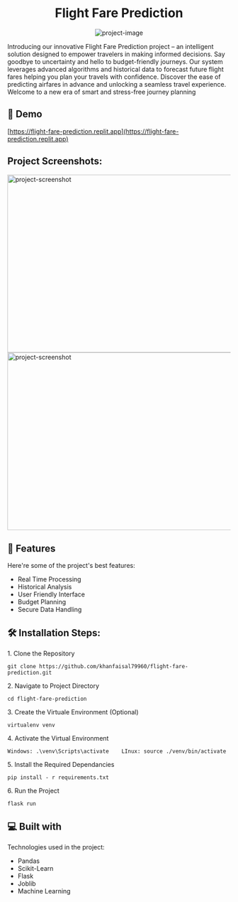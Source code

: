 <h1 align="center" id="title">Flight Fare Prediction</h1>

<p align="center"><img src="https://socialify.git.ci/khanfaisal79960/flight-fare-prediction/image?description=1&amp;descriptionEditable=Check%20Before%20You%20Board&amp;language=1&amp;name=1&amp;owner=1&amp;pattern=Circuit%20Board&amp;theme=Light" alt="project-image"></p>

<p id="description">Introducing our innovative Flight Fare Prediction project – an intelligent solution designed to empower travelers in making informed decisions. Say goodbye to uncertainty and hello to budget-friendly journeys. Our system leverages advanced algorithms and historical data to forecast future flight fares helping you plan your travels with confidence. Discover the ease of predicting airfares in advance and unlocking a seamless travel experience. Welcome to a new era of smart and stress-free journey planning</p>

<h2>🚀 Demo</h2>

[https://flight-fare-prediction.replit.app](https://flight-fare-prediction.replit.app)

<h2>Project Screenshots:</h2>

<img src="https://i.ibb.co/N9w91Vd/Screenshot-2024-03-11-104408.png" alt="project-screenshot" width="640" height="400/">

<img src="https://i.ibb.co/K5r3V0J/Screenshot-2024-03-11-104343.png" alt="project-screenshot" width="640" height="400/">

  
  
<h2>🧐 Features</h2>

Here're some of the project's best features:

*   Real Time Processing
*   Historical Analysis
*   User Friendly Interface
*   Budget Planning
*   Secure Data Handling

<h2>🛠️ Installation Steps:</h2>

<p>1. Clone the Repository</p>

```
git clone https://github.com/khanfaisal79960/flight-fare-prediction.git
```

<p>2. Navigate to Project Directory</p>

```
cd flight-fare-prediction
```

<p>3. Create the Virtuale Environment (Optional)</p>

```
virtualenv venv
```

<p>4. Activate the Virtual Environment</p>

```
Windows: .\venv\Scripts\activate    LInux: source ./venv/bin/activate
```

<p>5. Install the Required Dependancies</p>

```
pip install - r requirements.txt
```

<p>6. Run the Project</p>

```
flask run
```

  
  
<h2>💻 Built with</h2>

Technologies used in the project:

*   Pandas
*   Scikit-Learn
*   Flask
*   Joblib
*   Machine Learning
